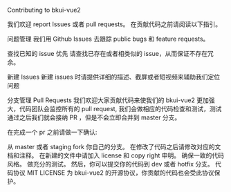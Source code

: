 Contributing to bkui-vue2

我们欢迎 report Issues 或者 pull requests。 在贡献代码之前请阅读以下指引。

问题管理
我们用 Github Issues 去跟踪 public bugs 和 feature requests。

查找已知的 issue 优先
请查找已存在或者相类似的 issue，从而保证不存在冗余。

新建 Issues
新建 issues 时请提供详细的描述、截屏或者短视频来辅助我们定位问题

分支管理
Pull Requests
我们欢迎大家贡献代码来使我们的 bkui-vue2 更加强大，代码团队会监控所有的 pull request, 我们会做相应的代码检查和测试，测试通过之后我们就会接纳 PR ，但是不会立即合并到 master 分支。

在完成一个 pr 之前请做一下确认:

从 master 或者 staging fork 你自己的分支。
在修改了代码之后请修改对应的文档和注释。
在新建的文件中请加入 license 和 copy right 申明。
确保一致的代码风格。
做充分的测试。
然后，你可以提交你的代码到 dev 或者 hotfix 分支。
代码协议
MIT LICENSE 为 bkui-vue2 的开源协议，你贡献的代码也会受此协议保护。
